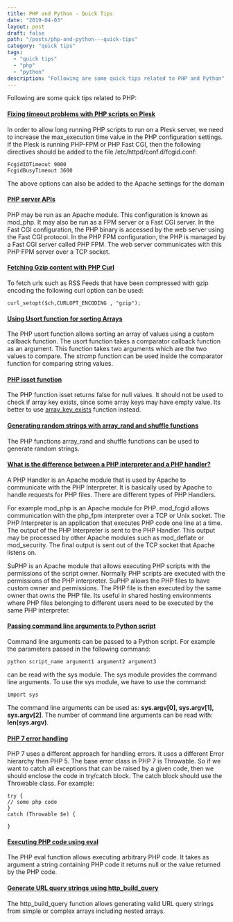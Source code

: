 ```yaml
---
title: PHP and Python - Quick Tips
date: "2019-04-03"
layout: post
draft: false
path: "/posts/php-and-python---quick-tips"
category: "quick tips"
tags:
  - "quick tips"
  - "php"
  - "python"
description: "Following are some quick tips related to PHP and Python"
---
```


Following are some quick tips related to PHP:

#### [Fixing timeout problems with PHP scripts on Plesk](http://stackoverflow.com/questions/13905004/how-to-fix-fastcgi-timeout-issues-in-plesk)
In order to allow long running PHP scripts to run on a Plesk server, we need to increase the max_execution time value in the PHP configuration settings. If the Plesk is running PHP-FPM or PHP Fast CGI, then the following directives should be added to the file /etc/httpd/conf.d/fcgid.conf:

```
FcgidIOTimeout 9000
FcgidBusyTimeout 3600
```

The above options can also be added to the Apache settings for the domain

#### [PHP server APIs](http://stackoverflow.com/questions/4526242/what-is-the-difference-between-fastcgi-and-fpm)
PHP may be run as an Apache module. This configuration is known as mod_php. It may also be run as a FPM server or a Fast CGI server.
In the Fast CGI configuration, the PHP binary is accessed by the web server using the Fast CGI protocol.
In the PHP FPM configuration, the PHP is managed by a Fast CGI server called PHP FPM. The web server communicates with this PHP FPM server over a TCP socket.

#### [Fetching Gzip content with PHP Curl](https://stackoverflow.com/questions/310650/decode-gzipped-web-page-retrieved-via-curl-in-php)
To fetch urls such as RSS Feeds that have been compressed with gzip encoding the following curl option can be used:

```
curl_setopt($ch,CURLOPT_ENCODING , "gzip");
```

#### [Using Usort function for sorting Arrays](http://php.net/manual/en/function.usort.php)
The PHP usort function allows sorting an array of values using a custom callback function. The usort function takes a comparator callback function as an argument. This function takes two arguments which are the two values to compare. The strcmp function can be used inside the comparator function for comparing string values.

#### [PHP isset function](http://php.net/manual/en/function.isset.php)
The PHP function isset returns false for null values. It should not be used to check if array key exists, since some array keys may have empty value. Its better to use [array_key_exists](https://www.php.net/manual/en/function.array-key-exists.php) function instead.

#### [Generating random strings with array_rand and shuffle functions](http://php.net/manual/en/function.array-rand.php)
The PHP functions array_rand and shuffle functions can be used to generate random strings.

#### [What is the difference between a PHP interpreter and a PHP handler?](http://stackoverflow.com/questions/40775071/what-is-the-difference-between-a-php-interpreter-and-a-php-handler/40801508#40801508)
A PHP Handler is an Apache module that is used by Apache to communicate with the PHP Interpreter. It is basically used by Apache to handle requests for PHP files. There are different types of PHP Handlers.

For example mod_php is an Apache module for PHP. mod_fcgid allows communication with the php_fpm interpreter over a TCP or Unix socket. The PHP Interpreter is an application that executes PHP code one line at a time. The output of the PHP Interpreter is sent to the PHP Handler. This output may be processed by other Apache modules such as mod_deflate or mod_security. The final output is sent out of the TCP socket that Apache listens on.

SuPHP is an Apache module that allows executing PHP scripts with the permissions of the script owner. Normally PHP scripts are executed with the permissions of the PHP interpreter. SuPHP allows the PHP files to have custom owner and permissions. The PHP file is then executed by the same owner that owns the PHP file. Its useful in shared hosting environments where PHP files belonging to different users need to be executed by the same PHP interpreter.

#### [Passing command line arguments to Python script](https://www.tutorialspoint.com/python/python_command_line_arguments.htm)
Command line arguments can be passed to a Python script. For example the parameters passed in the following command:

```
python script_name argument1 argument2 argument3
```

can be read with the sys module. The sys module provides the command line arguments. To use the sys module, we have to use the command:

```
import sys
```

The command line arguments can be used as: **sys.argv[0], sys.argv[1], sys.argv[2]**. The number of command line arguments can be read with: **len(sys.argv)**.

#### [PHP 7 error handling](http://php.net/manual/en/language.errors.php7.php)
PHP 7 uses a different approach for handling errors. It uses a different Error hierarchy then PHP 5. The base error class in PHP 7 is Throwable. So if we want to catch all exceptions that can be raised by a given code, then we should enclose the code in try/catch block. The catch block should use the Throwable class. For example:

```
try {
// some php code
}
catch (Throwable $e) {

}
```

#### [Executing PHP code using eval](http://php.net/manual/en/function.eval.php)
The PHP eval function allows executing arbitrary PHP code. It takes as argument a string containing PHP code it returns null or the value returned by the PHP code.

#### [Generate URL query strings using http_build_query](http://php.net/manual/en/function.http-build-query.php)
The http_build_query function allows generating valid URL query strings from simple or complex arrays including nested arrays.

